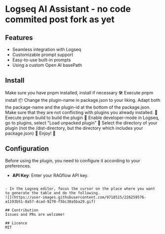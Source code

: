# Logseq AI Assistant - no code commited post fork as yet

## Features
- Seamless integration with Logseq
- Customizable prompt support
- Easy-to-use built-in prompts 
- Using a custom Open AI basePath

## Install

Make sure you have pnpm installed, install if necessary 🛠
Execute pnpm install 📦
Change the plugin-name in package.json to your liking. Adapt both the package-name and the plugin-id at the bottom of the package.json. Make sure that they are not conflicting with plugins you already installed. 📝
Execute pnpm build to build the plugin 🚧
Enable developer-mode in Logseq, go to plugins, select "Load unpacked plugin" 🔌
Select the directory of your plugin (not the /dist-directory, but the directory which includes your package.json) 📂
Enjoy! 🎉

## Configuration
Before using the plugin, you need to configure it according to your preferences.

- **API Key**: Enter your RAGflow API key.


```

- In the Logseq editor, focus the cursor on the place where you want to generate the table and do the following.
![](https://user-images.githubusercontent.com/9718515/226259576-a1193b51-8a57-4cad-9270-f5bc30a5ba29.gif)

## Contribution
Issues and PRs are welcome!

## Licence
MIT
